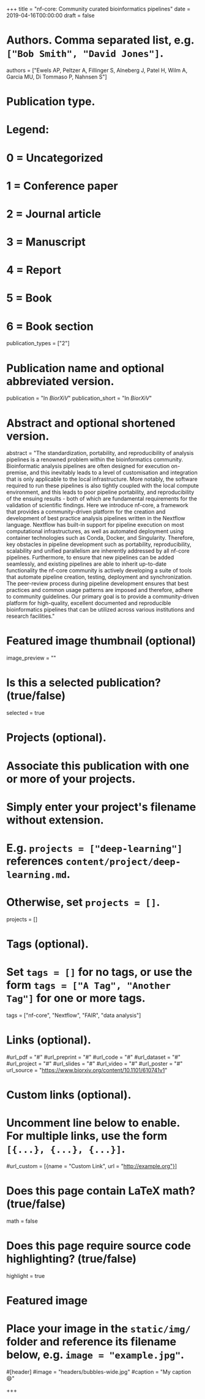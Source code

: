 +++
title = "nf-core: Community curated bioinformatics pipelines"
date = 2019-04-16T00:00:00
draft = false

# Authors. Comma separated list, e.g. `["Bob Smith", "David Jones"]`.
authors = ["Ewels AP, Peltzer A, Fillinger S, Alneberg J, Patel H, Wilm A, Garcia MU, Di Tommaso P, Nahnsen S"]

# Publication type.
# Legend:
# 0 = Uncategorized
# 1 = Conference paper
# 2 = Journal article
# 3 = Manuscript
# 4 = Report
# 5 = Book
# 6 = Book section
publication_types = ["2"]

# Publication name and optional abbreviated version.
publication = "In *BiorXiV*"
publication_short = "In *BiorXiV*"

# Abstract and optional shortened version.
abstract = "The standardization, portability, and reproducibility of analysis pipelines is a renowned problem within the bioinformatics community. Bioinformatic analysis pipelines are often designed for execution on-premise, and this inevitably leads to a level of customisation and integration that is only applicable to the local infrastructure. More notably, the software required to run these pipelines is also tightly coupled with the local compute environment, and this leads to poor pipeline portability, and reproducibility of the ensuing results - both of which are fundamental requirements for the validation of scientific findings. Here we introduce nf-core, a framework that provides a community-driven platform for the creation and development of best practice analysis pipelines written in the Nextflow language. Nextflow has built-in support for pipeline execution on most computational infrastructures, as well as automated deployment using container technologies such as Conda, Docker, and Singularity. Therefore, key obstacles in pipeline development such as portability, reproducibility, scalability and unified parallelism are inherently addressed by all nf-core pipelines. Furthermore, to ensure that new pipelines can be added seamlessly, and existing pipelines are able to inherit up-to-date functionality the nf-core community is actively developing a suite of tools that automate pipeline creation, testing, deployment and synchronization. The peer-review process during pipeline development ensures that best practices and common usage patterns are imposed and therefore, adhere to community guidelines. Our primary goal is to provide a community-driven platform for high-quality, excellent documented and reproducible bioinformatics pipelines that can be utilized across various institutions and research facilities."

# Featured image thumbnail (optional)
image_preview = ""

# Is this a selected publication? (true/false)
selected = true

# Projects (optional).
#   Associate this publication with one or more of your projects.
#   Simply enter your project's filename without extension.
#   E.g. `projects = ["deep-learning"]` references `content/project/deep-learning.md`.
#   Otherwise, set `projects = []`.
projects = []

# Tags (optional).
#   Set `tags = []` for no tags, or use the form `tags = ["A Tag", "Another Tag"]` for one or more tags.
tags = ["nf-core", "Nextflow", "FAIR", "data analysis"]

# Links (optional).
#url_pdf = "#"
#url_preprint = "#"
#url_code = "#"
#url_dataset = "#"
#url_project = "#"
#url_slides = "#"
#url_video = "#"
#url_poster = "#"
url_source = "https://www.biorxiv.org/content/10.1101/610741v1"

# Custom links (optional).
#   Uncomment line below to enable. For multiple links, use the form `[{...}, {...}, {...}]`.
#url_custom = [{name = "Custom Link", url = "http://example.org"}]

# Does this page contain LaTeX math? (true/false)
math = false

# Does this page require source code highlighting? (true/false)
highlight = true

# Featured image
# Place your image in the `static/img/` folder and reference its filename below, e.g. `image = "example.jpg"`.
#[header]
#image = "headers/bubbles-wide.jpg"
#caption = "My caption :smile:"

+++
